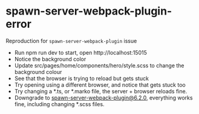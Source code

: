 # spawn-server-webpack-plugin-error
Reproduction for `spawn-server-webpack-plugin` issue

* Run npm run dev to start, open http://localhost:15015
* Notice the background color
* Update src/pages/home/components/hero/style.scss to change the background colour
* See that the browser is trying to reload but gets stuck
* Try opening using a different browser, and notice that gets stuck too
* Try changing a *.ts, or *.marko file, the server + browser reloads fine.
* Downgrade to spawn-server-webpack-plugin@6.2.0, everything works fine, including changing *.scss files.
